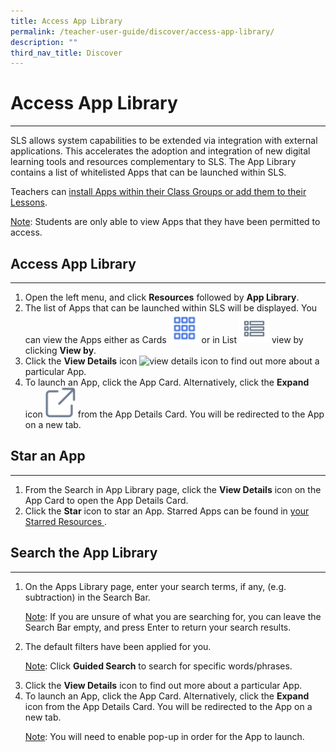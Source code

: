 ```yaml
---
title: Access App Library
permalink: /teacher-user-guide/discover/access-app-library/
description: ""
third_nav_title: Discover
---
```

<h1>Access App Library</h1>
<hr>
    <p>SLS allows system capabilities to be extended via integration with external
      applications. This accelerates the adoption and integration of new digital
      learning tools and resources complementary to SLS. The App Library contains
      a list of whitelisted Apps that can be launched within SLS.
    </p>
    <p>
      Teachers can  <a href="/teacher-user-guide/organise/install-and-launch-apps/">install Apps within their Class Groups or add them to their Lessons</a>.
    </p>
    <p><u>Note</u>: Students are only able to view Apps that they have been permitted to access.</p>
    <h2>Access App Library</h2>
    <hr>
    <ol>
      <li>Open the left menu, and click <strong>Resources</strong> followed by <strong>App Library</strong>.</li>
      <li>
        The list of Apps that can be launched within SLS will be displayed. You can
        view the Apps either as Cards 
				<img style="width:10%; display: inline;" src="/images/Icons/Card.png"> or in
        List <img style="width:10%; display: inline;" src="/images/Icons/List.svg"> view by clicking
        <strong>View by</strong>.
      </li>
      <li>Click the <strong>View Details</strong> icon <img alt="view details icon" src="ViewDetails.svg"> to find out more about a particular App.</li>
      <li>
        To launch an App, click the App Card. Alternatively, click the <strong>Expand</strong> icon
        <img style="width:10%; display: inline;" src="/images/Icons/external-link.svg"> from the App Details Card. You
        will be redirected to the App on a new tab.
      </li>
    </ol>
    <h2>Star an App</h2>
    <hr>
    <ol>
      <li>
        From the Search in App Library page, click the <strong>View Details</strong>
        icon on the App Card to open the App Details Card.
      </li>
      <li>Click the <strong>Star</strong> icon to star an App. Starred Apps can be found in <a href="/teacher-user-guide/organise/star-resources/">your Starred Resources </a>.</li>
    </ol>
    <h2>Search the App Library</h2>
    <hr>
    <ol>
      <li>
        On the Apps Library page, enter your search terms, if any, (e.g. subtraction)
        in the Search Bar.
        <p><u>Note</u>: If you are unsure of what you are searching for, you can leave the Search Bar empty, and press Enter to return your search results.</p>
      </li>
      <li>
        The default filters have been applied for you.
        <p><u>Note</u>: Click <strong>Guided Search</strong> to search for specific words/phrases.</p>
      </li>
      <li>
        Click the <strong>View Details</strong> icon to find out more about a particular
        App.
      </li>
      <li>
        To launch an App, click the App Card. Alternatively, click the <strong>Expand</strong>
        icon from the App Details Card. You will be redirected to the App on a new tab.
				<p><u>Note</u>: You will need to enable pop-up in order for the App to launch.</p>
      </li>
    </ol>